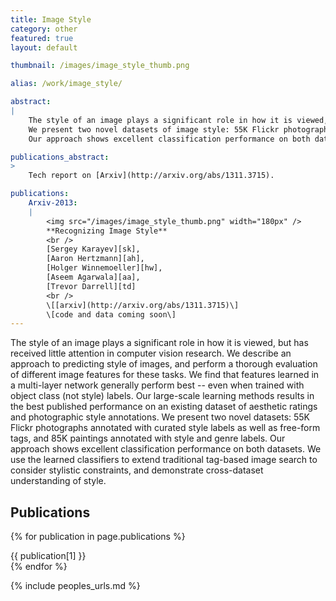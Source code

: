 ```yaml
---
title: Image Style
category: other
featured: true
layout: default

thumbnail: /images/image_style_thumb.png

alias: /work/image_style/

abstract:
|
    The style of an image plays a significant role in how it is viewed, but has received little attention in computer vision research.
    We present two novel datasets of image style: 55K Flickr photographs and 85K paintings.
    Our approach shows excellent classification performance on both datasets.

publications_abstract:
>
    Tech report on [Arxiv](http://arxiv.org/abs/1311.3715).

publications:
    Arxiv-2013:
    |
        <img src="/images/image_style_thumb.png" width="180px" />
        **Recognizing Image Style**
        <br />
        [Sergey Karayev][sk],
        [Aaron Hertzmann][ah],
        [Holger Winnemoeller][hw],
        [Aseem Agarwala][aa],
        [Trevor Darrell][td]
        <br />
        \[[arxiv](http://arxiv.org/abs/1311.3715)\]
        \[code and data coming soon\]
---
```


<p class="abstract">
The style of an image plays a significant role in how it is viewed, but has received little attention in computer vision research.
We describe an approach to predicting style of images, and perform a thorough evaluation of different image features for these tasks.
We find that features learned in a multi-layer network generally perform best -- even when trained with object class (not style) labels.
Our large-scale learning methods results in the best published performance on an existing dataset of aesthetic ratings and photographic style annotations.
We present two novel datasets: 55K Flickr photographs annotated with curated style labels as well as free-form tags, and 85K paintings annotated with style and genre labels.
Our approach shows excellent classification performance on both datasets.
We use the learned classifiers to extend traditional tag-based image search to consider stylistic constraints, and demonstrate cross-dataset understanding of style.
</p>

## Publications

{% for publication in page.publications %}
<div class="publication" markdown="1">
{{ publication[1] }}
</div>
{% endfor %}

{% include peoples_urls.md %}
